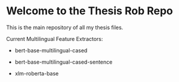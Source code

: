 # Welcome to the Thesis Rob Repo
This is the main repository of all my thesis files.

Current Multilingual Feature Extractors:

- bert-base-multilingual-cased

- bert-base-multilingual-cased-sentence

- xlm-roberta-base
